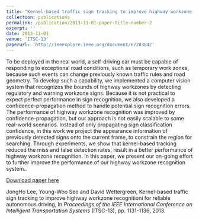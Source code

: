 ```yaml
---
title: "Kernel-based traffic sign tracking to improve highway workzone recognitioni for reliable autonomous driving"
collection: publications
permalink: /publication/2013-11-01-paper-title-number-2
excerpt: ''
date: 2013-11-01
venue: 'ITSC-13'
paperurl: 'http://ieeexplore.ieee.org/document/6728384/'
---
```

To be deployed in the real world, a self-driving car must be capable of responding to exceptional road conditions, such as temporary work zones, because such events can change previously known traffic rules and road geometry. To develop such a capability, we implemented a computer vision system that recognizes the bounds of highway workzones by detecting regulatory and warning workzone signs. Because it is not practical to expect perfect performance in sign recognition, we also developed a confidence-propagation method to handle potential sign recognition errors. The performance of highway workzone recognition was improved by confidence-propagation, but our approach is not easily scalable to some real-world scenarios. Instead of only propagating sign classification confidence, in this work we project the appearance information of previously detected signs onto the current frame, to constrain the region for searching. Through experiments, we show that kernel-based tracking reduced the miss and false detection rates, result in a better performance of highway workzone recognition. In this paper, we present our on-going effort to further improve the performance of our highway workzone recognition system..

[Download paper here](http://ieeexplore.ieee.org/document/6728384/)

JongHo Lee, Young-Woo Seo and David Wettergreen, Kernel-based traffic sign tracking to improve highway workzone recognitioni for reliable autonomous driving, In <i>Proceedings of the IEEE International Conference on Intelligent Transportation Systems</i> (ITSC-13), pp. 1131-1136, 2013. 
